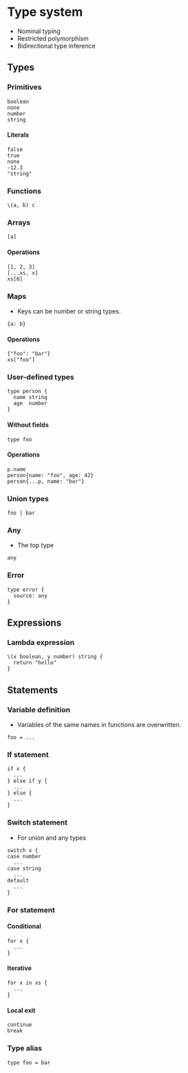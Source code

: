 # Type system

- Nominal typing
- Restricted polymorphism
- Bidirectional type inference

## Types

### Primitives

```
boolean
none
number
string
```

#### Literals

```
false
true
none
-12.3
"string"
```

### Functions

```
\(a, b) c
```

### Arrays

```
[a]
```

#### Operations

```
[1, 2, 3]
[...xs, x]
xs[0]
```

### Maps

- Keys can be number or string types.

```
{a: b}
```

#### Operations

```
{"foo": "bar"}
xs["foo"]
```

### User-defined types

```
type person {
  name string
  age  number
}
```

#### Without fields

```
type foo
```

#### Operations

```
p.name
person{name: "foo", age: 42}
person{...p, name: "bar"}
```

### Union types

```
foo | bar
```

### Any

- The top type

```
any
```

### Error

```
type error {
  source: any
}
```

## Expressions

### Lambda expression

```
\(x boolean, y number) string {
  return "hello"
}
```

## Statements

### Variable definition

- Variables of the same names in functions are overwritten.

```
foo = ...
```

### If statement

```
if x {
  ...
} else if y {
  ...
} else {
  ...
}
```

### Switch statement

- For union and any types

```
switch x {
case number
  ...
case string
  ...
default
  ...
}
```

### For statement

#### Conditional

```
for x {
  ...
}
```

#### Iterative

```
for x in xs {
  ...
}
```

#### Local exit

```
continue
break
```

### Type alias

```
type foo = bar
```
